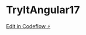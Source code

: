# TryItAngular17

[Edit in Codeflow ⚡️](https://stackblitz.com/~/github.com/josuered4/TryItAngular17)